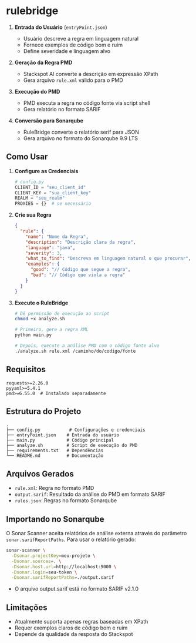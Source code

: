 # rulebridge

1. **Entrada do Usuário** (`entryPoint.json`)
   - Usuário descreve a regra em linguagem natural
   - Fornece exemplos de código bom e ruim
   - Define severidade e linguagem alvo

2. **Geração da Regra PMD**
   - Stackspot AI converte a descrição em expressão XPath
   - Gera arquivo `rule.xml` válido para o PMD

3. **Execução do PMD**
   - PMD executa a regra no código fonte via script shell
   - Gera relatório no formato SARIF

4. **Conversão para Sonarqube**
   - RuleBridge converte o relatório serif para JSON
   - Gera arquivo no formato do Sonarqube 9.9 LTS

## Como Usar

1. **Configure as Credenciais**
   ```python
   # config.py
   CLIENT_ID = "seu_client_id"
   CLIENT_KEY = "sua_client_key"
   REALM = "seu_realm"
   PROXIES = {}  # se necessário
   ```

2. **Crie sua Regra**
   ```json
   {
     "rule": {
       "name": "Nome da Regra",
       "description": "Descrição clara da regra",
       "language": "java",
       "severity": 3,
       "what_to_find": "Descreva em linguagem natural o que procurar",
       "examples": {
         "good": "// Código que segue a regra",
         "bad": "// Código que viola a regra"
       }
     }
   }
   ```

3. **Execute o RuleBridge**
   ```bash
   # Dê permissão de execução ao script
   chmod +x analyze.sh
   
   # Primeiro, gere a regra XML
   python main.py
   
   # Depois, execute a análise PMD com o código fonte alvo
   ./analyze.sh rule.xml /caminho/do/codigo/fonte
   ```

## Requisitos

```
requests>=2.26.0
pyyaml>=5.4.1
pmd>=6.55.0  # Instalado separadamente
```

## Estrutura do Projeto

```
.
├── config.py           # Configurações e credenciais
├── entryPoint.json    # Entrada do usuário
├── main.py            # Código principal
├── analyze.sh         # Script de execução do PMD
├── requirements.txt   # Dependências
└── README.md          # Documentação
```

## Arquivos Gerados

- `rule.xml`: Regra no formato PMD
- `output.sarif`: Resultado da análise do PMD em formato SARIF
- `rules.json`: Regras no formato Sonarqube

## Importando no Sonarqube

O Sonar Scanner aceita relatórios de análise externa através do parâmetro `sonar.sarifReportPaths`. Para usar o relatório gerado:

```bash
sonar-scanner \
  -Dsonar.projectKey=meu-projeto \
  -Dsonar.sources=. \
  -Dsonar.host.url=http://localhost:9000 \
  -Dsonar.login=seu-token \
  -Dsonar.sarifReportPaths=./output.sarif
```

- O arquivo output.sarif está no formato SARIF v2.1.0

## Limitações

- Atualmente suporta apenas regras baseadas em XPath
- Requer exemplos claros de código bom e ruim
- Depende da qualidade da resposta do Stackspot